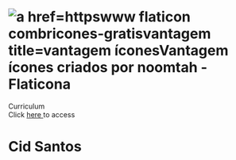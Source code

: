 # ![a href=httpswww flaticon combricones-gratisvantagem title=vantagem íconesVantagem ícones criados por noomtah - Flaticona](https://user-images.githubusercontent.com/77073426/187009124-1242d2ec-f717-48be-a8e1-ffbf3bd0feec.png) 
Curriculum <br/>
Click <a href="https://github.com/Cid-Santos/cv#:~:text=cid%2Dsantos.github.io/cv/">here </a>  to access <br/>
# Cid Santos
